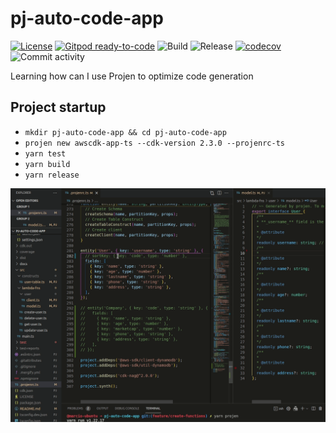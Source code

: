 # pj-auto-code-app

[![License](https://img.shields.io/badge/License-Apache%202.0-yellowgreen.svg)](https://opensource.org/licenses/Apache-2.0)
[![Gitpod ready-to-code](https://img.shields.io/badge/Gitpod-ready--to--code-blue?logo=gitpod)](https://gitpod.io/#https://github.com/marciocadev/pj-auto-code-app)
![Build](https://github.com/marciocadev/pj-auto-code-app/workflows/build/badge.svg)
![Release](https://github.com/marciocadev/pj-auto-code-app/workflows/release/badge.svg)
[![codecov](https://codecov.io/gh/marciocadev/pj-auto-code-app/branch/main/graph/badge.svg?token=U1R3MKJWJO)](https://codecov.io/gh/marciocadev/pj-auto-code-app)
![Commit activity](https://img.shields.io/github/commit-activity/w/marciocadev/pj-auto-code-app)

Learning how can I use Projen to optimize code generation

## Project startup
* `mkdir pj-auto-code-app && cd pj-auto-code-app`
* `projen new awscdk-app-ts --cdk-version 2.3.0 --projenrc-ts`
* `yarn test`
* `yarn build`
* `yarn release`

![Projen example](https://raw.githubusercontent.com/marciocadev/pj-auto-code-app/main/images/projenrc-edit-001.gif)